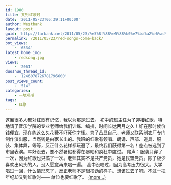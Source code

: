 ```yaml
---
id: 1980
title: 又到红歌时
date: '2011-05-23T05:39:11+00:00'
author: Westbank
layout: post
guid: 'http://farbank.net/2011/05/23/%e5%8f%88%e5%88%b0%e7%ba%a2%e6%ad%8c%e6%97%b6/'
permalink: /2011/05/23/red-songs-come-back/
bot_views:
    - '6534'
latest_home_img:
    - redsong.jpg
views:
    - '2061'
duoshuo_thread_id:
    - '1246078726781796600'
post_views_count:
    - '514'
categories:
    - 一地鸡毛
tags:
    - 红歌
---
```


这厢很多人都对红歌有记忆，我以为那是过去。 初中的班主任为了迎接红歌，特地请了音乐学院的专业老师给我们训练、编排，时间长达两月之久！好在那时候价钱便宜，现在练这么久花费不吓死你才怪。为了凸显自己，老师又联系制衣厂专门制作演出服，当然钱是由家长出的。我班的红歌有领唱、朗诵、声部、道具、服装、集体舞，等等，反正什么花样都玩遍了，最终我们获得第一名！差点被选到了市里表演。幸好没去，要不然暑假都得在暴晒和疯狂中度过。 尾声：服装只穿了一次，因为红歌也只搞了一次。老师其实不是共产党员，她是民盟党员。除了极少喜欢出风头的人，没人愿意再来唱一遍。 高中没唱过，因为高考压力很大。大学唱过一回，什么情形忘了，反正老师不是很攒劲的样子。想该过去了吧，不过一把年纪却又到红歌时—— 单位也要红歌了。 [<span aria-label="Continue reading 又到红歌时">(more…)</span>](http://farbank.net/2011/05/23/red-songs-come-back/#more-1980)